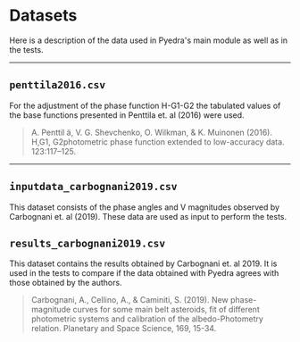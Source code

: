 # Datasets
Here is a description of the data used in Pyedra's main module as well as in the tests.

--------------------------------------------------
## `penttila2016.csv`
For the adjustment of the phase function H-G1-G2 the tabulated values of the base functions presented in Penttila et. al (2016) were used.

> A. Penttil ̈a,  V. G. Shevchenko, O. Wilkman, & K. Muinonen (2016). H,G1, G2photometric phase function
> extended to low-accuracy data. 123:117–125.

--------------------------------------------------
##  `inputdata_carbognani2019.csv`
This dataset consists of the phase angles and V magnitudes observed by Carbognani et. al (2019). These data are used as input to perform the tests. 

##  `results_carbognani2019.csv`
This dataset contains the results obtained by Carbognani et. al 2019. It is used in the tests to compare if the data obtained with Pyedra agrees with those obtained by the authors.

> Carbognani, A., Cellino, A., & Caminiti, S. (2019). New phase-magnitude curves for some main belt asteroids, 
> fit of different photometric systems and calibration of the albedo-Photometry relation. 
> Planetary and Space Science, 169, 15-34.
